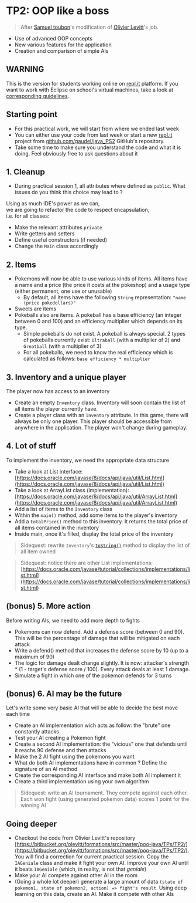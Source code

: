 # TP2: OOP like a boss
> After [Samuel toubon](http://wikisamuel.github.io/java/#/)'s modification of [Olivier Levitt](https://formations.levitt.fr/poo-java/#/)'s job.

* Use of advanced OOP concepts
* New various features for the application 
* Creation and comparison of simple AIs


## WARNING
This is the version for students working online on [repl.it](https://www.repl.it) platform. If you want to work with Eclipse on school's virtual machines, take a look at [corresponding guidelines](guidelines_for_practical_session_on_virtual_machine.md).


## Starting point

* For this practical work, we will start from where we ended last week
* You can either use your code from last week or start a new [repl.it](https://www.repl.it) project from [github.com/gaudel/java_PS2](https://github.com/gaudel/java_PS2) GitHub's repository.
* Take some time to make sure you understand the code and what it is doing. Feel obviously free to ask questions about it



## 1. Cleanup

* During practical session 1, all attributes where defined as `public`. What issues do you think this choice may lead to ?

Using as much IDE's power as we can,
<br />we are going to refactor the code to respect encapsulation,
<br />i.e. for all classes:

* Make the relevant attributes `private`
* Write getters and setters
* Define useful constructors (if needed)
* Change the `Main` class accordingly



## 2. Items
  
* Pokemons will now be able to use various kinds of items. All items have a name and a price (the price it costs at the pokeshop) and a usage type (either permanent, one use or unusable)  
	* By default, all items have the following `String` representation: `"name (price pokedollars)"`
* Sweets are items 
* Pokeballs also are items. A pokeball has a base efficiency (an integer between 0 and 100) and an efficiency multiplier which depends on its type. 
	* Simple pokeballs do not exist. A pokeball is always special. 2 types of pokeballs currently exist: `Ultraball` (with a multiplier of 2) and `Greatball` (with a multiplier of 3)  
	* For all pokeballs, we need to know the real efficiency which is calculated as follows: `base efficiency * multiplier`



## 3. Inventory and a unique player
  
The player now has access to an inventory    

* Create an empty `Inventory` class. Inventory will soon contain the list of all items the player currently have.
* Create a player class with an `Inventory` attribute. In this game, there will always be only one player. This player should be accessible from anywhere in the application. The player won't change during gameplay.  



## 4. Lot of stuff
  
To implement the inventory, we need the appropriate data structure 

* Take a look at List interface: [https://docs.oracle.com/javase/8/docs/api/java/util/List.html](https://docs.oracle.com/javase/8/docs/api/java/util/List.html)  
* Take a look at ArrayList class (implementation): [https://docs.oracle.com/javase/8/docs/api/java/util/ArrayList.html](https://docs.oracle.com/javase/8/docs/api/java/util/ArrayList.html)  
* Add a list of items to the `Inventory` class
* Within the `main()` method, add some items to the player's inventory 
* Add a `totalPrice()` method to this inventory. It returns the total price of all items contained in the inventory
* Inside main, once it's filled, display the total price of the inventory

> Sidequest: rewrite `Inventory`'s [`toString()`](https://docs.oracle.com/javase/8/docs/api/java/lang/Object.html#toString--) method to display the list of all item owned

<!-- -->
> Sidequest: notice there are other List implementations:[https://docs.oracle.com/javase/tutorial/collections/implementations/list.html](https://docs.oracle.com/javase/tutorial/collections/implementations/list.html)



## (bonus) 5. More action
  
Before writing AIs, we need to add more depth to fights

* Pokemons can now defend. Add a defense score (between 0 and 90). This will be the percentage of damage that will be mitigated on each attack  
* Write a defend() method that increases the defense score by 10 (up to a maximum of 90)
* The logic for damage dealt change slightly. It is now: attacker's strength * (1 - target's defense score / 100). Every attack deals at least 1 damage.  
* Simulate a fight in which one of the pokemon defends for 3 turns



## (bonus) 6. AI may be the future  
Let's write some very basic AI that will be able to decide the best move each time

* Create an AI implementation wich acts as follow: the "brute" one constantly attacks
* Test your AI creating a Pokemon fight
* Create a second AI implementation: the "vicious" one that defends until it reachs 90 defense and then attacks
* Make the 2 AI fight using the pokemons you want
* What do both AI implementations have in common ? Define the signature of an AI method
* Create the corresponding AI interface and make both AI implement it
* Create a third implementation using your own algorithm

> Sidequest: write an AI tournament. They compete against each other. Each won fight (using generated pokemon data) scores 1 point for the winning AI



## Going deeper
 
 
* Checkout the code from Olivier Levitt's repository [https://bitbucket.org/olevitt/formations/src/master/poo-java/TPs/TP2/](https://bitbucket.org/olevitt/formations/src/master/poo-java/TPs/TP2/). You will find a correction for current practical session. Copy the `IAGeniale` class and make it fight your own AI. Improve your own AI until it beats `IAGeniale` (which, in reality, is not that *geniale*)
* Make your AI compete against other AI in the room
* (Going a whole lot deeper) generate a large amount of data `(state of pokemon1, state of pokemon2, action) => fight's result`. Using deep learning on this data, create an AI. Make it compete with other AIs